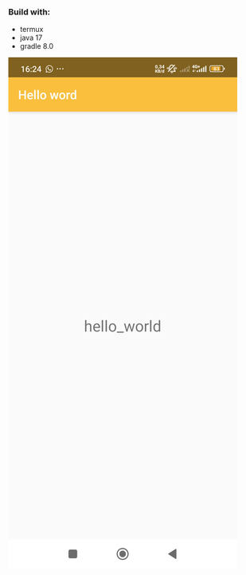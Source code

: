 

### Build with:
* termux
* java 17
* gradle 8.0

![alt text](https://raw.githubusercontent.com/codeplugs/Android-Snippet-Termux/refs/heads/main/android-hello-world/Screenshot_2025-07-04-16-24-40-340_com.ort.edu.helloworld.jpg "img")




